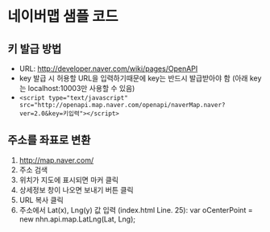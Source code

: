 # 네이버맵 샘플 코드

## 키 발급 방법
- URL: http://developer.naver.com/wiki/pages/OpenAPI
- key 발급 시 허용할 URL을 입력하기때문에 key는 반드시 발급받아야 함 (아래 key는 localhost:10003만 사용할 수 있음)
- `<script type="text/javascript" src="http://openapi.map.naver.com/openapi/naverMap.naver?ver=2.0&key=키입력"></script>`

## 주소를 좌표로 변환
1. http://map.naver.com/
2. 주소 검색
3. 위치가 지도에 표시되면 마커 클릭
4. 상세정보 창이 나오면 보내기 버튼 클릭
5. URL 복사 클릭
6. 주소에서 Lat(x), Lng(y) 값 입력 (index.html Line. 25): var oCenterPoint = new nhn.api.map.LatLng(Lat, Lng);
